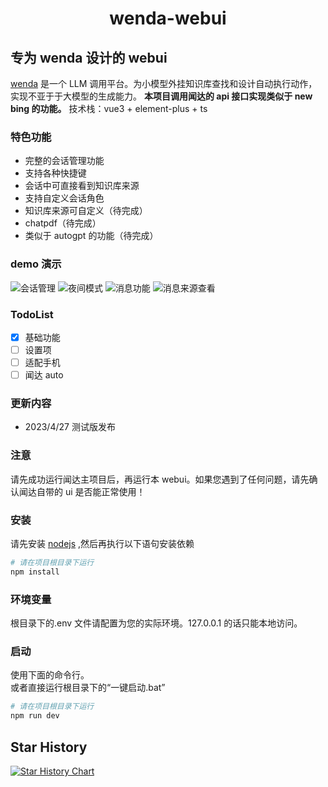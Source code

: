<h1 align="center">wenda-webui</h1>

## 专为 wenda 设计的 webui

[wenda](https://github.com/l15y/wenda) 是一个 LLM 调用平台。为小模型外挂知识库查找和设计自动执行动作，实现不亚于于大模型的生成能力。
**本项目调用闻达的 api 接口实现类似于 new bing 的功能。**
技术栈：vue3 + element-plus + ts

### 特色功能

- 完整的会话管理功能
- 支持各种快捷键
- 会话中可直接看到知识库来源
- 支持自定义会话角色
- 知识库来源可自定义（待完成）
- chatpdf（待完成）
- 类似于 autogpt 的功能（待完成）

### demo 演示

![会话管理](https://github.com/AlanLee1996/wenda-webui/blob/main/public/demo/%E4%BC%9A%E8%AF%9D%E7%AE%A1%E7%90%86%E5%8A%9F%E8%83%BD.png?raw=true)
![夜间模式](https://github.com/AlanLee1996/wenda-webui/blob/main/public/demo/%E5%A4%9C%E9%97%B4%E6%A8%A1%E5%BC%8F.png?raw=true)
![消息功能](https://github.com/AlanLee1996/wenda-webui/blob/main/public/demo/%E5%AE%8C%E6%95%B4%E7%9A%84%E6%B6%88%E6%81%AF%E5%8A%9F%E8%83%BD.png?raw=true)
![消息来源查看](https://github.com/AlanLee1996/wenda-webui/blob/main/public/demo/%E6%B6%88%E6%81%AF%E6%9D%A5%E6%BA%90%E6%9F%A5%E7%9C%8B.png?raw=true)

### TodoList

- [x] 基础功能
- [ ] 设置项
- [ ] 适配手机
- [ ] 闻达 auto

### 更新内容

- 2023/4/27 测试版发布

### 注意

请先成功运行闻达主项目后，再运行本 webui。如果您遇到了任何问题，请先确认闻达自带的 ui 是否能正常使用！

### 安装

请先安装 [nodejs](https://pan.baidu.com/s/1p3-0F8eIZg6gMownXhiWQQ?pwd=oigr) ,然后再执行以下语句安装依赖

```bash
# 请在项目根目录下运行
npm install
```

### 环境变量

根目录下的.env 文件请配置为您的实际环境。127.0.0.1 的话只能本地访问。

### 启动

使用下面的命令行。  
或者直接运行根目录下的“一键启动.bat”

```bash
# 请在项目根目录下运行
npm run dev
```

## Star History

[![Star History Chart](https://api.star-history.com/svg?repos=AlanLee1996/wenda-webui&type=Date)](https://star-history.com/#AlanLee1996/wenda-webui&Date)


